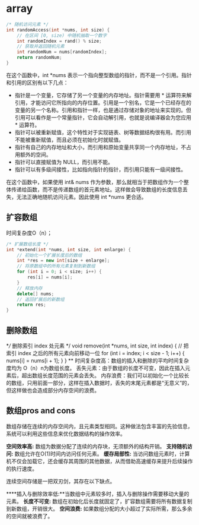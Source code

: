 # array

```c++
/* 随机访问元素 */
int randomAccess(int *nums, int size) {
    // 在区间 [0, size) 中随机抽取一个数字
    int randomIndex = rand() % size;
    // 获取并返回随机元素
    int randomNum = nums[randomIndex];
    return randomNum;
}
```

在这个函数中，int *nums 表示一个指向整型数组的指针，而不是一个引用。指针和引用的区别有以下几点：

- 指针是一个变量，它存储了另一个变量的内存地址。指针需要用 * 运算符来解引用，才能访问它所指向的内存位置。引用是一个别名，它是一个已经存在的变量的另一个名称。引用和指针一样，也是通过存储对象的地址来实现的。但引用可以看作是一个常量指针，它会自动解引用，也就是说编译器会为您应用 * 运算符。
- 指针可以被重新赋值，这个特性对于实现链表、树等数据结构很有用。而引用不能被重新赋值，而且必须在初始化时就赋值。
- 指针有自己的内存地址和大小，而引用和原始变量共享同一个内存地址，不占用额外的空间。
- 指针可以直接赋值为 NULL，而引用不能。
- 指针可以有多级间接性，比如指向指针的指针，而引用只能有一级间接性。

在这个函数中，如果使用 int& nums 作为参数，那么就相当于把数组作为一个整体传递给函数，而不是传递数组的首元素地址。这样做会导致数组的长度信息丢失，无法正确地随机访问元素。因此使用 int *nums 更合适。

## 扩容数组

时间复杂度O（n）；

```c++
/* 扩展数组长度 */
int *extend(int *nums, int size, int enlarge) {
    // 初始化一个扩展长度后的数组
    int *res = new int[size + enlarge];
    // 将原数组中的所有元素复制到新数组
    for (int i = 0; i < size; i++) {
        res[i] = nums[i];
    }
    // 释放内存
    delete[] nums;
    // 返回扩展后的新数组
    return res;
}
```

## 删除数组

**/* 删除索引 index 处元素 */
void remove(int *nums, int size, int index) {
    // 把索引 index 之后的所有元素向前移动一位
    for (int i = index; i < size - 1; i++) {
        nums[i] = nums[i + 1];
    }
}
**
时间复杂度高：数组的插入和删除的平均时间复杂度均为 O（n）n为数组长度。
丢失元素：由于数组的长度不可变，因此在插入元素后，超出数组长度范围的元素会丢失。
内存浪费：我们可以初始化一个比较长的数组，只用前面一部分，这样在插入数据时，丢失的末尾元素都是“无意义”的，但这样做也会造成部分内存空间的浪费。

## 数组pros and cons

数组存储在连续的内存空间内，且元素类型相同。这种做法包含丰富的先验信息，系统可以利用这些信息来优化数据结构的操作效率。

**空间效率高:** 数组为数据分配了连续的内存块，无须额外的结构开销。
**支持随机访问:** 数组允许在O(1)时间内访问任何元素。
**缓存局部性:** 当访问数组元素时，计算机不仅会加载它，还会缓存其周围的其他数据，从而借助高速缓存来提升后续操作的执行速度。

连续空间存储是一把双刃剑，其存在以下缺点。

****插入与删除效率低:**当数组中元素较多时，插入与删除操作需要移动大量的元素。
**长度不可变:** 数组在初始化后长度就固定了，扩容数组需要将所有数据复制到新数组，开销很大。
**空间浪费:** 如果数组分配的大小超过了实际所需，那么多余的空间就被浪费了。
